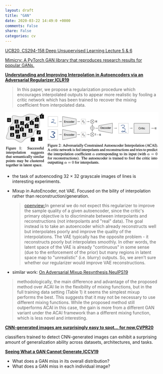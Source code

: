 ```yaml
---
layout: draft
title: "GAN"
date: 2020-03-22 14:49:0 +0000
comments: False
share: False
categories: cv
---
```


[UCB20, CS294-158 Deep Unsupervised Learning Lecture 5 & 6](https://drive.google.com/file/d/1qCVpu2zFz1uEe3QcNHGlaT1Rs2u8HrCc/view)


[Mimicry: A PyTorch GAN library that reproduces research results for popular GANs.](https://github.com/kwotsin/mimicry)

**[Understanding and Improving Interpolation in Autoencoders via an Adversarial Regularizer,ICLR19](https://openreview.net/forum?id=S1fQSiCcYm)**

> In this paper, we propose a regularization procedure which encourages interpolated outputs to appear more realistic by fooling a critic network which has been trained to recover the mixing coefficient from interpolated data. 

![](/imgs/mixup-autoencoder.png)

- the task of autoencoding 32 × 32 grayscale images of lines is interesting experiments.
- Mixup in AutoEncoder, not VAE. Focused on the bility of interpolation rather than reconstruction/generation.
  > [openview:](https://openreview.net/forum?id=S1fQSiCcYm&noteId=SJgQLPtKTm)In general we do not expect this regularizer to improve the sample quality of a given autoencoder, since the critic's primary objective is to discriminate between interpolants and reconstructions (not interpolants and "real" data). The goal instead is to take an autoencoder which already reconstructs well but interpolates poorly and improve the quality of the interpolations. The VAE typically has the opposite problem - it reconstructs poorly but interpolates smoothly. In other words, the latent space of the VAE is already "continuous" in some sense (due to the enforcement of the prior) but many regions in latent space map to "unrealistic" (i.e. blurry) outputs. So, we aren't sure whether our regularizer would improve VAE reconstructions. 

- similar work: [On Adversarial Mixup Resynthesis,NeuIPS19](https://papers.nips.cc/paper/8686-on-adversarial-mixup-resynthesis)
> methodologically, the main difference and advantage of the proposed method over ACAI lie in the flexibility of mixing functions, but in the full training data setting (Table 1) it seems the simplest mixup performs the best. This suggests that it may not be necessary to use different mixing functions. While the proposed method still outperforms ACAI in this case, the gain is more from a different GAN variant under the ACAI framework than a different mixing function, which is less novel and interesting.


**[CNN-generated images are surprisingly easy to spot... for now,CVPR20](https://arxiv.org/pdf/1912.11035.pdf)**

classifiers trained to detect CNN-generated images can exhibit a surprising amount of generalization ability across datasets, architectures, and tasks.

**[Seeing What a GAN Cannot Generate,ICCV19](http://ganseeing.csail.mit.edu/)**

- What does a GAN miss in its overall distribution?
- What does a GAN miss in each individual image?



